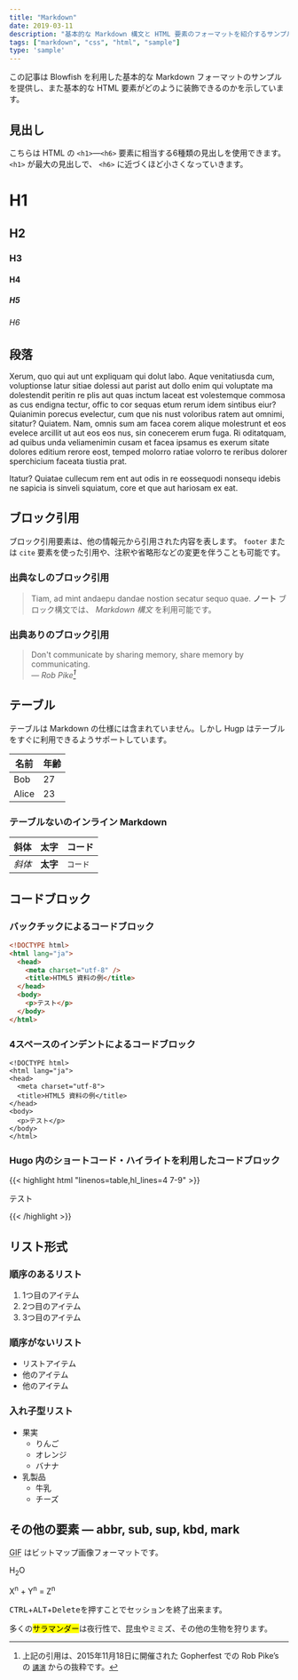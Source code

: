 ```yaml
---
title: "Markdown"
date: 2019-03-11
description: "基本的な Markdown 構文と HTML 要素のフォーマットを紹介するサンプル記事です。"
tags: ["markdown", "css", "html", "sample"]
type: 'sample'
---
```


この記事は Blowfish を利用した基本的な Markdown フォーマットのサンプルを提供し、また基本的な HTML 要素がどのように装飾できるのかを示しています。

<!--more-->

## 見出し

こちらは HTML の `<h1>`—`<h6>` 要素に相当する6種類の見出しを使用できます。 `<h1>` が最大の見出しで、 `<h6>` に近づくほど小さくなっていきます。

# H1

## H2

### H3

#### H4

##### H5

###### H6

## 段落

Xerum, quo qui aut unt expliquam qui dolut labo. Aque venitatiusda cum, voluptionse latur sitiae dolessi aut parist aut dollo enim qui voluptate ma dolestendit peritin re plis aut quas inctum laceat est volestemque commosa as cus endigna tectur, offic to cor sequas etum rerum idem sintibus eiur? Quianimin porecus evelectur, cum que nis nust voloribus ratem aut omnimi, sitatur? Quiatem. Nam, omnis sum am facea corem alique molestrunt et eos evelece arcillit ut aut eos eos nus, sin conecerem erum fuga. Ri oditatquam, ad quibus unda veliamenimin cusam et facea ipsamus es exerum sitate dolores editium rerore eost, temped molorro ratiae volorro te reribus dolorer sperchicium faceata tiustia prat.

Itatur? Quiatae cullecum rem ent aut odis in re eossequodi nonsequ idebis ne sapicia is sinveli squiatum, core et que aut hariosam ex eat.

## ブロック引用

ブロック引用要素は、他の情報元から引用された内容を表します。 `footer` または `cite` 要素を使った引用や、注釈や省略形などの変更を伴うことも可能です。

### 出典なしのブロック引用

> Tiam, ad mint andaepu dandae nostion secatur sequo quae.
> **ノート** ブロック構文では、 _Markdown 構文_ を利用可能です。

### 出典ありのブロック引用

> Don't communicate by sharing memory, share memory by communicating.<br>
> — <cite>Rob Pike[^1]</cite>

[^1]: 上記の引用は、2015年11月18日に開催された Gopherfest での Rob Pike’s の [`講演`](https://www.youtube.com/watch?v=PAAkCSZUG1c) からの抜粋です。

## テーブル

テーブルは Markdown の仕様には含まれていません。しかし Hugp はテーブルをすぐに利用できるようサポートしています。

| 名前  | 年齢 |
| ----- | ---- |
| Bob   | 27   |
| Alice | 23   |

### テーブルないのインライン Markdown

| 斜体   | 太字     | コード   |
| ------ | -------- | -------- |
| _斜体_ | **太字** | `コード` |

## コードブロック

### バックチックによるコードブロック

```html
<!DOCTYPE html>
<html lang="ja">
  <head>
    <meta charset="utf-8" />
    <title>HTML5 資料の例</title>
  </head>
  <body>
    <p>テスト</p>
  </body>
</html>
```

### 4スペースのインデントによるコードブロック

    <!DOCTYPE html>
    <html lang="ja">
    <head>
      <meta charset="utf-8">
      <title>HTML5 資料の例</title>
    </head>
    <body>
      <p>テスト</p>
    </body>
    </html>

### Hugo 内のショートコード・ハイライトを利用したコードブロック

{{< highlight html "linenos=table,hl_lines=4 7-9" >}}

<!DOCTYPE html>
<html lang="ja">
<head>
  <meta charset="utf-8">
  <title>HTML5 資料の例</title>
</head>
<body>
  <p>テスト</p>
</body>
</html>
{{< /highlight >}}

## リスト形式

### 順序のあるリスト

1. 1つ目のアイテム
2. 2つ目のアイテム
3. 3つ目のアイテム

### 順序がないリスト

- リストアイテム
- 他のアイテム
- 他のアイテム

### 入れ子型リスト

- 果実
  - りんご
  - オレンジ
  - バナナ
- 乳製品
  - 牛乳
  - チーズ

## その他の要素 — abbr, sub, sup, kbd, mark

<abbr title="Graphics Interchange Format">GIF</abbr> はビットマップ画像フォーマットです。

H<sub>2</sub>O

X<sup>n</sup> + Y<sup>n</sup> = Z<sup>n</sup>

<kbd>CTRL</kbd>+<kbd>ALT</kbd>+<kbd>Delete</kbd>を押すことでセッションを終了出来ます。

多くの<mark>サラマンダー</mark>は夜行性で、昆虫やミミズ、その他の生物を狩ります。
